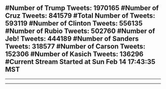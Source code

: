 #Number of Trump Tweets: 1970165
#Number of Cruz Tweets: 841579
#Total Number of Tweets: 593119 
#Number of Clinton Tweets: 556135
#Number of Rubio Tweets: 502760
#Number of Jeb! Tweets: 444189
#Number of Sanders Tweets: 318577
#Number of Carson Tweets: 152306
#Number of Kasich Tweets: 136296
#Current Stream Started at Sun Feb 14 17:43:35 MST
---
---
---
